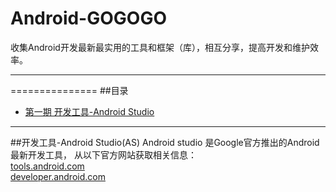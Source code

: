 # Android-GOGOGO
收集Android开发最新最实用的工具和框架（库），相互分享，提高开发和维护效率。

****

===============
##<a name="index"/>目录
* [第一期 开发工具-Android Studio](#first)

***

##<a anme="first"/>开发工具-Android Studio(AS)
Android studio 是Google官方推出的Android最新开发工具，
从以下官方网站获取相关信息：  
	[tools.android.com](http://tools.android.com)  
	[developer.android.com](http://developer.android.com/intl/zh-cn/index.html)

